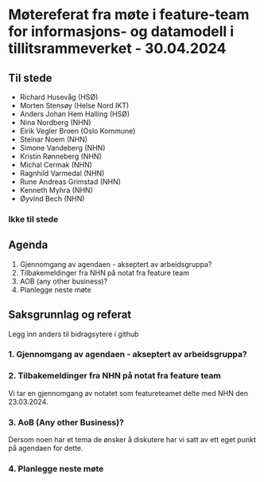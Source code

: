 # Møtereferat fra møte i feature-team for informasjons- og datamodell i tillitsrammeverket - 30.04.2024

## Til stede

- Richard Husevåg (HSØ)
- Morten Stensøy (Helse Nord IKT)
- Anders Johan Hem Halling (HSØ)
- Nina Nordberg (NHN)
- Eirik Vegler Broen (Oslo Kommune)
- Steinar Noem (NHN)
- Simone Vandeberg (NHN)
- Kristin Rønneberg (NHN)
- Michal Cermak (NHN)
- Ragnhild Varmedal (NHN)
- Rune Andreas Grimstad (NHN)
- Kenneth Myhra (NHN)
- Øyvind Bech (NHN)

### Ikke til stede

## Agenda

1. Gjennomgang av agendaen - akseptert av arbeidsgruppa?
2. Tilbakemeldinger fra NHN på notat fra feature team
3. AOB (any other business)?
4. Planlegge neste møte

## Saksgrunnlag og referat

Legg inn anders til bidragsytere i github

### 1. Gjennomgang av agendaen - akseptert av arbeidsgruppa?

### 2. Tilbakemeldinger fra NHN på notat fra feature team

Vi tar en gjennomgang av notatet som featureteamet delte med NHN den 23.03.2024.

### 3. AoB (Any other Business)?

Dersom noen har et tema de ønsker å diskutere har vi satt av ett eget punkt på agendaen for dette.

### 4. Planlegge neste møte
